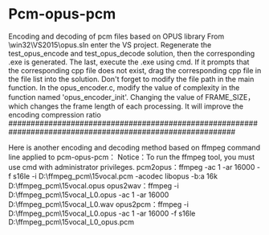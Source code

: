 # Pcm-opus-pcm
Encoding and decoding of pcm files based on OPUS library
From \win32\VS2015\opus.sln enter the VS project. Regenerate the test_opus_encode and test_opus_decode solution, then the corresponding .exe is generated. The last, execute the .exe using cmd.
If it prompts that the corresponding cpp file does not exist, drag the corresponding cpp file in the file list into the solution.
Don't forget to modify the file path in the main function.
In the opus_encoder.c, modify the value of complexity in the function named 'opus_encoder_init'.
Changing the value of FRAME_SIZE，which changes the frame length of each processing. It will improve the encoding compression ratio
###########################################################################################################

Here is another encoding and decoding method based on ffmpeg command line applied to pcm-opus-pcm：
Notice：To run the ffmpeg tool, you must use cmd with administrator privileges.
pcm2opus：ffmpeg -ac 1 -ar 16000 -f s16le -i D:\ffmpeg_pcm\15vocal.pcm -acodec libopus -b:a 16k  D:\ffmpeg_pcm\15vocal.opus
opus2wav：ffmpeg -i D:\ffmpeg_pcm\15vocal_L0.opus -ac 1  -ar 16000 D:\ffmpeg_pcm\15vocal_L0.wav
opus2pcm：ffmpeg -i D:\ffmpeg_pcm\15vocal_L0.opus -ac 1  -ar 16000 -f s16le D:\ffmpeg_pcm\15vocal_L0_opus.pcm
